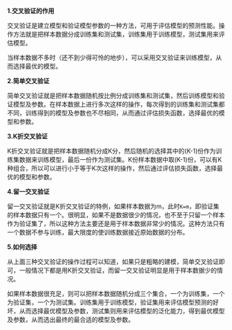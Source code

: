 **1.交叉验证的作用**

交叉验证是建立模型和验证模型参数的一种方法，可用于评估模型的预测性能。操作方法就是把样本数据分成训练集和测试集，训练集用于训练模型，测试集用来评估模型。

当样本数据不多时（还不到少得可怜的地步），可以采用交叉验证来训练模型，从而选择最优的模型。

**2.简单交叉验证**

简单交叉验证就是把样本数据随机按比例分成训练集和测试集，然后训练模型和验证模型及参数。在样本数据上进行多次这样的操作，每次得到的训练集和测试集都不同，训练得到的模型及参数也不尽相同，从而通过评估损失函数，选择最优的模型和参数。

**3.K折交叉验证**

K折交叉验证就是把样本数据随机分成K分，然后随机的选择其中的(K-1)份作为训练集数据来训练模型，最后一份作为测试集。K份样本数据中取(K-1)份，可以有K种组合，所以可以进行小于等于K次这样的操作，然后通过评估损失函数，选择最优的模型和参数。

**4.留一交叉验证**

留一交叉验证就是K折交叉验证的特例，如果样本数据为m，此时`K=m`，即验证集的样本数据只有一个。很明显，如果不是数据很少的情况，也不至于只留一个样本作为验证集了，所以这种方法主要还是用于样本数据非常少的情况。这种方法只有一个数据不参与训练，最大限度的使训练数据接近原始数据的分布。

**5.如何选择**

从上面三种交叉验证的操作过程可以知道，如果只是粗略的建模，简单交叉验证即可，一般情况下都是用K折交叉验证，而留一交叉验证明显是用于样本数据少的情况。

如果样本数据很充足，则可以把样本数据随机分成三个集合，一个为训练集，一个为验证集，一个为测试集。训练集用于训练模型，验证集用来评估模型预测的好坏，从而选择最优模型及参数，测试集则用来评估模型的泛化能力，得到最优模型及参数，从而选出最终的最合适的模型及参数。
